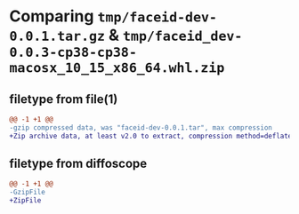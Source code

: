 # Comparing `tmp/faceid-dev-0.0.1.tar.gz` & `tmp/faceid_dev-0.0.3-cp38-cp38-macosx_10_15_x86_64.whl.zip`

## filetype from file(1)

```diff
@@ -1 +1 @@
-gzip compressed data, was "faceid-dev-0.0.1.tar", max compression
+Zip archive data, at least v2.0 to extract, compression method=deflate
```

## filetype from diffoscope

```diff
@@ -1 +1 @@
-GzipFile
+ZipFile
```

